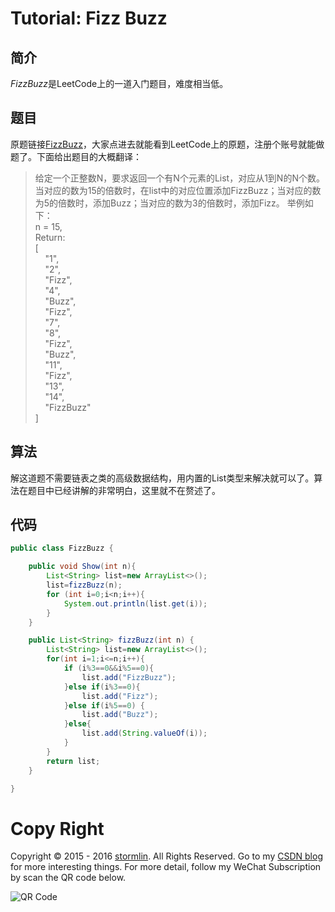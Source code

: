 # Tutorial: Fizz Buzz
## 简介
*FizzBuzz*是LeetCode上的一道入门题目，难度相当低。
## 题目
原题链接[FizzBuzz](https://leetcode.com/problems/fizz-buzz/)，大家点进去就能看到LeetCode上的原题，注册个账号就能做题了。下面给出题目的大概翻译：
>给定一个正整数N，要求返回一个有N个元素的List<String>，对应从1到N的N个数。当对应的数为15的倍数时，在list中的对应位置添加FizzBuzz；当对应的数为5的倍数时，添加Buzz；当对应的数为3的倍数时，添加Fizz。
举例如下：<br>
n = 15,<br>
Return:<br>
[<br>
    &nbsp;&nbsp;&nbsp;&nbsp;"1",<br>
    &nbsp;&nbsp;&nbsp;&nbsp;"2",<br>
    &nbsp;&nbsp;&nbsp;&nbsp;"Fizz",<br>
    &nbsp;&nbsp;&nbsp;&nbsp;"4",<br>
    &nbsp;&nbsp;&nbsp;&nbsp;"Buzz",<br>
    &nbsp;&nbsp;&nbsp;&nbsp;"Fizz",<br>
    &nbsp;&nbsp;&nbsp;&nbsp;"7",<br>
    &nbsp;&nbsp;&nbsp;&nbsp;"8",<br>
    &nbsp;&nbsp;&nbsp;&nbsp;"Fizz",<br>
    &nbsp;&nbsp;&nbsp;&nbsp;"Buzz",<br>
    &nbsp;&nbsp;&nbsp;&nbsp;"11",<br>
    &nbsp;&nbsp;&nbsp;&nbsp;"Fizz",<br>
    &nbsp;&nbsp;&nbsp;&nbsp;"13",<br>
    &nbsp;&nbsp;&nbsp;&nbsp;"14",<br>
    &nbsp;&nbsp;&nbsp;&nbsp;"FizzBuzz"<br>
]
## 算法
解这道题不需要链表之类的高级数据结构，用内置的List类型来解决就可以了。算法在题目中已经讲解的非常明白，这里就不在赘述了。
## 代码
```Java
public class FizzBuzz {

    public void Show(int n){
        List<String> list=new ArrayList<>();
        list=fizzBuzz(n);
        for (int i=0;i<n;i++){
            System.out.println(list.get(i));
        }
    }

    public List<String> fizzBuzz(int n) {
        List<String> list=new ArrayList<>();
        for(int i=1;i<=n;i++){
            if (i%3==0&&i%5==0){
                list.add("FizzBuzz");
            }else if(i%3==0){
                list.add("Fizz");
            }else if(i%5==0) {
                list.add("Buzz");
            }else{
                list.add(String.valueOf(i));
            }
        }
        return list;
    }

}
```

# Copy Right
Copyright © 2015 - 2016 [stormlin](http://www.stormlin.com/). All Rights Reserved.
Go to my [CSDN blog](http://blog.csdn.net/atmiao) for more interesting things.
For more detail, follow my WeChat Subscription by scan the QR code below.

![QR Code](http://img.blog.csdn.net/20161209103948618?watermark/2/text/aHR0cDovL2Jsb2cuY3Nkbi5uZXQvYXRtaWFv/font/5a6L5L2T/fontsize/400/fill/I0JBQkFCMA==/dissolve/70/gravity/SouthEast)